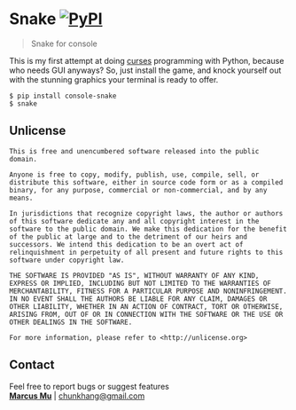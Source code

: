 # Snake [![PyPI](https://img.shields.io/pypi/v/console-snake.svg)](https://pypi.python.org/pypi/console-snake)

> Snake for console

This is my first attempt at doing [curses](https://docs.python.org/3/howto/curses.html) programming with Python, because who needs GUI anyways? So, just install the game, and knock yourself out with the stunning graphics your terminal is ready to offer.

```
$ pip install console-snake
$ snake
```

## Unlicense

```
This is free and unencumbered software released into the public domain.

Anyone is free to copy, modify, publish, use, compile, sell, or
distribute this software, either in source code form or as a compiled
binary, for any purpose, commercial or non-commercial, and by any
means.

In jurisdictions that recognize copyright laws, the author or authors
of this software dedicate any and all copyright interest in the
software to the public domain. We make this dedication for the benefit
of the public at large and to the detriment of our heirs and
successors. We intend this dedication to be an overt act of
relinquishment in perpetuity of all present and future rights to this
software under copyright law.

THE SOFTWARE IS PROVIDED "AS IS", WITHOUT WARRANTY OF ANY KIND,
EXPRESS OR IMPLIED, INCLUDING BUT NOT LIMITED TO THE WARRANTIES OF
MERCHANTABILITY, FITNESS FOR A PARTICULAR PURPOSE AND NONINFRINGEMENT.
IN NO EVENT SHALL THE AUTHORS BE LIABLE FOR ANY CLAIM, DAMAGES OR
OTHER LIABILITY, WHETHER IN AN ACTION OF CONTRACT, TORT OR OTHERWISE,
ARISING FROM, OUT OF OR IN CONNECTION WITH THE SOFTWARE OR THE USE OR
OTHER DEALINGS IN THE SOFTWARE.

For more information, please refer to <http://unlicense.org>
```

## Contact

Feel free to report bugs or suggest features <br/>
**[Marcus Mu](http://marcusmu.me)** | chunkhang@gmail.com